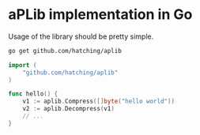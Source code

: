 aPLib implementation in Go
==========================

Usage of the library should be pretty simple.

```bash
go get github.com/hatching/aplib
```

```go
import (
    "github.com/hatching/aplib"
)

func hello() {
    v1 := aplib.Compress([]byte("hello world"))
    v2 := aplib.Decompress(v1)
    // ...
}
```
